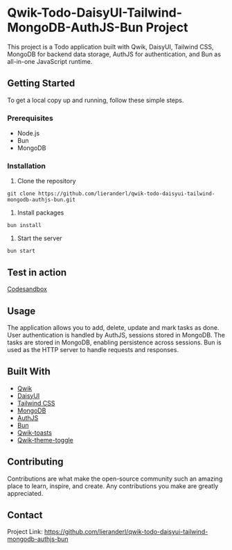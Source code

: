 # Qwik-Todo-DaisyUI-Tailwind-MongoDB-AuthJS-Bun Project

This project is a Todo application built with Qwik, DaisyUI, Tailwind CSS, MongoDB for backend data storage, AuthJS for authentication, and Bun as all-in-one JavaScript runtime.

## Getting Started

To get a local copy up and running, follow these simple steps.

### Prerequisites

- Node.js
- Bun
- MongoDB

### Installation

1. Clone the repository
```
git clone https://github.com/lieranderl/qwik-todo-daisyui-tailwind-mongodb-authjs-bun.git
```
1. Install packages
```
bun install
```
1. Start the server
```
bun start
```

## Test in action
[Codesandbox](https://codesandbox.io/p/github/lieranderl/qwik-todo-daisyui-tailwind-mongodb-authjs-bun/main)

## Usage

The application allows you to add, delete, update and mark tasks as done. User authentication is handled by AuthJS, sessions stored in MongoDB. The tasks are stored in MongoDB, enabling persistence across sessions. Bun is used as the HTTP server to handle requests and responses.

## Built With

- [Qwik](https://qwik.dev/)
- [DaisyUI](https://daisyui.com/)
- [Tailwind CSS](https://tailwindcss.com/)
- [MongoDB](https://www.mongodb.com/)
- [AuthJS](https://www.authjs.com/)
- [Bun](https://github.com/bunjs/bun)
- [Qwik-toasts](https://github.com/lieranderl/qwik-toasts)
- [Qwik-theme-toggle](https://github.com/lieranderl/qwik-theme-toggle)

## Contributing

Contributions are what make the open-source community such an amazing place to learn, inspire, and create. Any contributions you make are greatly appreciated.

## Contact

Project Link: https://github.com/lieranderl/qwik-todo-daisyui-tailwind-mongodb-authjs-bun
